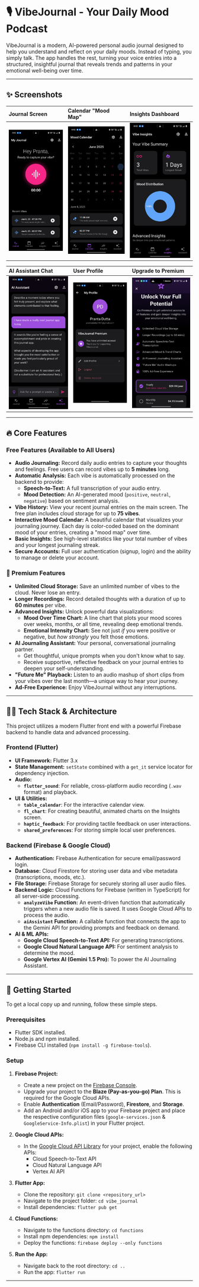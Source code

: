 # 🎙️ VibeJournal - Your Daily Mood Podcast

VibeJournal is a modern, AI-powered personal audio journal designed to help you understand and reflect on your daily moods. Instead of typing, you simply talk. The app handles the rest, turning your voice entries into a structured, insightful journal that reveals trends and patterns in your emotional well-being over time.

---

## ✨ Screenshots

| Journal Screen                                        | Calendar "Mood Map"                                   | Insights Dashboard                                  |
| :---------------------------------------------------- | :---------------------------------------------------- | :-------------------------------------------------- |
| ![Journal Screen](./screenshots/journal_screen.jpg)   | ![Calendar Screen](./screenshots/calender_screen.jpg) | ![Insights Screen](./screenshots/insights_screen.jpg) |

| AI Assistant Chat                                               | User Profile                                             | Upgrade to Premium                                   |
| :-------------------------------------------------------------- | :------------------------------------------------------- | :--------------------------------------------------- |
| ![AI Assistant Screen](./screenshots/ai_assistant_screen.jpg) | ![User Profile Screen](./screenshots/profile_screen.jpg) | ![Upgrade Screen](./screenshots/upgrade_screen.jpg)  |

---

## 🔥 Core Features

### Free Features (Available to All Users)
* **Audio Journaling:** Record daily audio entries to capture your thoughts and feelings. Free users can record vibes up to **5 minutes** long.
* **Automatic Analysis:** Each vibe is automatically processed on the backend to provide:
    * **Speech-to-Text:** A full transcription of your audio entry.
    * **Mood Detection:** An AI-generated mood (`positive`, `neutral`, `negative`) based on sentiment analysis.
* **Vibe History:** View your recent journal entries on the main screen. The free plan includes cloud storage for up to **75 vibes**.
* **Interactive Mood Calendar:** A beautiful calendar that visualizes your journaling journey. Each day is color-coded based on the dominant mood of your entries, creating a "mood map" over time.
* **Basic Insights:** See high-level statistics like your total number of vibes and your longest journaling streak.
* **Secure Accounts:** Full user authentication (signup, login) and the ability to manage or delete your account.

### 💎 Premium Features
* **Unlimited Cloud Storage:** Save an unlimited number of vibes to the cloud. Never lose an entry.
* **Longer Recordings:** Record detailed thoughts with a duration of up to **60 minutes** per vibe.
* **Advanced Insights:** Unlock powerful data visualizations:
    * **Mood Over Time Chart:** A line chart that plots your mood scores over weeks, months, or all time, revealing deep emotional trends.
    * **Emotional Intensity Chart:** See not just *if* you were positive or negative, but *how strongly* you felt those emotions.
* **AI Journaling Assistant:** Your personal, conversational journaling partner.
    * Get thoughtful, unique prompts when you don't know what to say.
    * Receive supportive, reflective feedback on your journal entries to deepen your self-understanding.
* **"Future Me" Playback:** Listen to an audio mashup of short clips from your vibes over the last month—a unique way to hear your journey.
* **Ad-Free Experience:** Enjoy VibeJournal without any interruptions.

---

## 👨‍💻 Tech Stack & Architecture

This project utilizes a modern Flutter front end with a powerful Firebase backend to handle data and advanced processing.

### **Frontend (Flutter)**
* **UI Framework:** Flutter 3.x
* **State Management:** `setState` combined with a `get_it` service locator for dependency injection.
* **Audio:**
    * **`flutter_sound`**: For reliable, cross-platform audio recording (`.wav` format) and playback.
* **UI & Utilities:**
    * **`table_calendar`**: For the interactive calendar view.
    * **`fl_chart`**: For creating beautiful, animated charts on the Insights screen.
    * **`haptic_feedback`**: For providing tactile feedback on user interactions.
    * **`shared_preferences`**: For storing simple local user preferences.

### **Backend (Firebase & Google Cloud)**
* **Authentication:** Firebase Authentication for secure email/password login.
* **Database:** Cloud Firestore for storing user data and vibe metadata (transcriptions, moods, etc.).
* **File Storage:** Firebase Storage for securely storing all user audio files.
* **Backend Logic:** Cloud Functions for Firebase (written in TypeScript) for all server-side processing.
    * **`analyzeVibe` Function:** An event-driven function that automatically triggers when a new audio file is saved. It uses Google Cloud APIs to process the audio.
    * **`aiAssistant` Function:** A callable function that connects the app to the Gemini API for providing prompts and feedback on demand.
* **AI & ML APIs:**
    * **Google Cloud Speech-to-Text API:** For generating transcriptions.
    * **Google Cloud Natural Language API:** For sentiment analysis to determine the mood.
    * **Google Vertex AI (Gemini 1.5 Pro):** To power the AI Journaling Assistant.

---

## 🚀 Getting Started

To get a local copy up and running, follow these simple steps.

### **Prerequisites**
* Flutter SDK installed.
* Node.js and npm installed.
* Firebase CLI installed (`npm install -g firebase-tools`).

### **Setup**
1.  **Firebase Project:**
    * Create a new project on the [Firebase Console](https://console.firebase.google.com/).
    * Upgrade your project to the **Blaze (Pay-as-you-go) Plan**. This is required for the Google Cloud APIs.
    * Enable **Authentication** (Email/Password), **Firestore**, and **Storage**.
    * Add an Android and/or iOS app to your Firebase project and place the respective configuration files (`google-services.json` & `GoogleService-Info.plist`) in your Flutter project.

2.  **Google Cloud APIs:**
    * In the [Google Cloud API Library](https://console.cloud.google.com/apis/library) for your project, enable the following APIs:
        * Cloud Speech-to-Text API
        * Cloud Natural Language API
        * Vertex AI API

3.  **Flutter App:**
    * Clone the repository: `git clone <repository_url>`
    * Navigate to the project folder: `cd vibe_journal`
    * Install dependencies: `flutter pub get`

4.  **Cloud Functions:**
    * Navigate to the functions directory: `cd functions`
    * Install npm dependencies: `npm install`
    * Deploy the functions: `firebase deploy --only functions`

5.  **Run the App:**
    * Navigate back to the root directory: `cd ..`
    * Run the app: `flutter run`

---